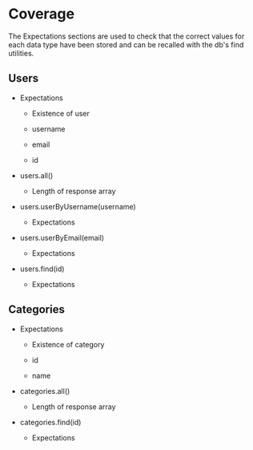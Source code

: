 # Coverage

The Expectations sections are used to check that the correct values for each
data type have been stored and can be recalled with the db's find utilities.

## Users

* Expectations

    * Existence of user

    * username

    * email

    * id

* users.all()

    * Length of response array

* users.userByUsername(username)

    * Expectations

* users.userByEmail(email)

    * Expectations

* users.find(id)

    * Expectations

## Categories

* Expectations

    * Existence of category

    * id

    * name

* categories.all()

    * Length of response array

* categories.find(id)

    * Expectations
